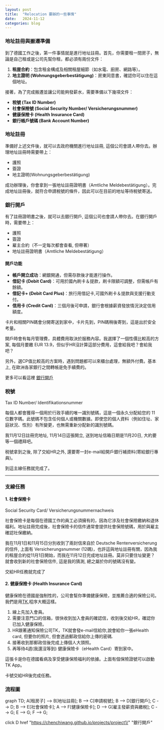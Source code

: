 ```yaml
---
layout: post
title:  "Relocation 要辦的一些事情"
date:   2024-11-12
categories: blog
---
```


<!-- 流量追蹤 -->
<script src="{{ '/assets/js/momo-script.js' | relative_url }}"></script>

### 地址註冊與搬遷準備

到了德國工作之後，第一件事情就是進行地址註冊。首先，你需要租一間房子，無論是自己租或是公司先幫你租，都必須有兩份文件：

1. **租屋合約**：包含租金構成及相關租屋細節（如水電、廚房、網路等）。
2. **地主證明 (Wohnungsgeberbestätigung)**：房東同意書，確認你可以住在這個地址。

接著，為了完成搬遷並讓公司能夠發薪水，需要準備以下幾項文件：

- **稅號 (Tax ID Number)**
- **社會保險號 (Social Security Number/ Versicherungsnummer)**
- **健康保險卡 (Health Insurance Card)**
- **銀行帳戶號碼 (Bank Account Number)**

### 地址註冊

準備好上述文件後，就可以去政府機關進行地址註冊, 這個公司會請人帶你去。辦理地址註冊時需要帶上：

- 護照
- 簽證
- 地主證明(Wohnungsgeberbestätigung)

成功辦理後，你會拿到一張地址註冊證明書（Amtliche Meldebestätigung）。完成地址註冊後，就符合申請稅號的條件，因此可以在目前的地址等待稅號寄送。

### 銀行開戶

有了註冊證明書之後，就可以去銀行開戶, 這個公司也會請人帶你去。在銀行開戶時，需要帶上：

- 護照
- 簽證
- 雇主合約（不一定每次都會查看, 但帶著）
- 地址註冊證明書（Amtliche Meldebestätigung）

#### 開戶功能

- **帳戶開立成功**：網銀開通，但需存款後才能進行操作。
- **借記卡 (Debit Card)**：可用於國內刷卡＆提款，刷卡限額可調整，但需帳戶有餘額。
- **借記卡+ (Debit Card Plus)**：旅行用借記卡,可國外刷卡＆提款與支援行動支付。
- **信用卡 (Credit Card)**：三個月後可申請，銀行會根據薪資發放情況決定信用額度。

卡片和相關PIN碼會分開寄送到家中，卡片先到，PIN碼稍後寄到，這是出於安全考量。

開戶時會有每月管理費，具體費用取決於服務內容。我選擇了一個性價比較高的方案, 每個月要繳 EUR 13.9，但似乎HR沒計算這部分費用，這會給我吧？會給我吧？

另外，選CP值比較高的方案時，遇到問題都可以來櫃台處理，無額外付費。基本上, 在歐洲各家銀行之間轉帳是免手續費的。

更多可以看這裡 [銀行開戶](https://chenchiwang.github.io/bank/2024/11/23/Deutsche-Bank-Account.html)

### 稅號 
Tax ID Number/ Identifikationsnummer

每個人都會獲得一個用於行政手續的唯一識別號碼，這是一個永久分配給您的 11 位數字碼。此號碼不包含任何個人或機關數據。即使您的個人資料（例如住址、家庭狀況、性別）有所變更，也無需重新分配新的識別號碼。

我11月12日註冊完地址, 11月14日這張開立, 送到地址信箱日期是11月20日, 大約要等一個禮拜吧。

税號拿到之後, 除了交給HR之外, 還要寄一封e-mail給開戶銀行補資料(寄給銀行專員)。

到這主線任務就完成了。

---

### 支線任務

#### 1. 社會保險卡
Social Security Card/ Versicherungsnummernachweis

社會保險卡是每個在德國工作的員工必須擁有的，因為它涉及社會保險繳納和退休福利。地址註冊完成後，社會保險卡的信件通常會提供社會保險號碼，用於與雇主確認社保繳納。

我在11月1日和11月15日分別收到了兩封信來自於 Deutsche Rentenversicherung 的信件, 上面有 Versicherungsnummer (12碼)，也許這與地址註冊有關，因為我的租屋合約從11月1日開始，而我在11月12日完成地址註冊。莫非只要住址變更？ 就會收到新的社會保險信件, 這是我的猜測, 總之屬於你的號碼沒有變。

交給HR任務就完成了

#### 2. 健康保險卡 (Health Insurance Card)

健康保險在德國是強制性的，公司會幫你準備健康保險，並推薦合適的保險公司。我們是用[TK](https://www.tk.de/techniker),程序大概這樣。
1. 線上先加入會員。
2. 需要注意門口的信箱，很快收到加入會員的確認信，收到後交給HR，確認你已加入健康保險。
3. HR跟著通知保險公司TK，TK就會發e-mail信給你,說會給你一張eHealth card, 但要你的照片, 但會透過郵政信給你上傳的密碼. 
4. 接著收到那郵政信後完成上傳個人大頭照。
5. 再等待4週(我還沒等到) 健康保險卡（eHealth Card）寄到家中。

這張卡是你在德國看病及享受健康保險福利的依據。上面有個保險證號可以啟動TK App。

卡號交給HR後完成任務。

### 流程圖

<div class="mermaid">
graph TD;
    A[租房子] --> B[地址註冊];
    B --> C[申請稅號];
    B --> D[銀行開戶];
    C --> D;
    B --> E[社會保險卡];
    A --> F[健康保險卡];
    D --> G[雇主發薪資與繳稅];
    C --> G;
    E --> G;
    F --> G;

click D href "https://chenchiwang.github.io/projects/project1/" "銀行開戶"

</div>





